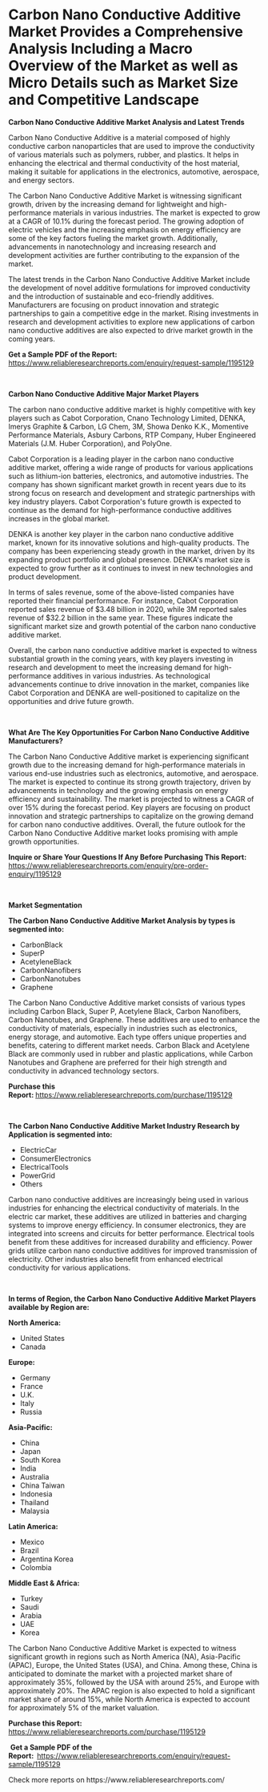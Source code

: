 <p><h1>Carbon Nano Conductive Additive Market Provides a Comprehensive Analysis Including a Macro Overview of the Market as well as Micro Details such as Market Size and Competitive Landscape</h1></p><p><strong>Carbon Nano Conductive Additive Market Analysis and Latest Trends</strong></p>
<p><p>Carbon Nano Conductive Additive is a material composed of highly conductive carbon nanoparticles that are used to improve the conductivity of various materials such as polymers, rubber, and plastics. It helps in enhancing the electrical and thermal conductivity of the host material, making it suitable for applications in the electronics, automotive, aerospace, and energy sectors.</p><p>The Carbon Nano Conductive Additive Market is witnessing significant growth, driven by the increasing demand for lightweight and high-performance materials in various industries. The market is expected to grow at a CAGR of 10.1% during the forecast period. The growing adoption of electric vehicles and the increasing emphasis on energy efficiency are some of the key factors fueling the market growth. Additionally, advancements in nanotechnology and increasing research and development activities are further contributing to the expansion of the market.</p><p>The latest trends in the Carbon Nano Conductive Additive Market include the development of novel additive formulations for improved conductivity and the introduction of sustainable and eco-friendly additives. Manufacturers are focusing on product innovation and strategic partnerships to gain a competitive edge in the market. Rising investments in research and development activities to explore new applications of carbon nano conductive additives are also expected to drive market growth in the coming years.</p></p>
<p><strong>Get a Sample PDF of the Report:&nbsp;</strong> <a href="https://www.reliableresearchreports.com/enquiry/request-sample/1195129">https://www.reliableresearchreports.com/enquiry/request-sample/1195129</a></p>
<p>&nbsp;</p>
<p><strong>Carbon Nano Conductive Additive Major Market Players</strong></p>
<p><p>The carbon nano conductive additive market is highly competitive with key players such as Cabot Corporation, Cnano Technology Limited, DENKA, Imerys Graphite & Carbon, LG Chem, 3M, Showa Denko K.K., Momentive Performance Materials, Asbury Carbons, RTP Company, Huber Engineered Materials (J.M. Huber Corporation), and PolyOne.</p><p>Cabot Corporation is a leading player in the carbon nano conductive additive market, offering a wide range of products for various applications such as lithium-ion batteries, electronics, and automotive industries. The company has shown significant market growth in recent years due to its strong focus on research and development and strategic partnerships with key industry players. Cabot Corporation's future growth is expected to continue as the demand for high-performance conductive additives increases in the global market.</p><p>DENKA is another key player in the carbon nano conductive additive market, known for its innovative solutions and high-quality products. The company has been experiencing steady growth in the market, driven by its expanding product portfolio and global presence. DENKA's market size is expected to grow further as it continues to invest in new technologies and product development.</p><p>In terms of sales revenue, some of the above-listed companies have reported their financial performance. For instance, Cabot Corporation reported sales revenue of $3.48 billion in 2020, while 3M reported sales revenue of $32.2 billion in the same year. These figures indicate the significant market size and growth potential of the carbon nano conductive additive market.</p><p>Overall, the carbon nano conductive additive market is expected to witness substantial growth in the coming years, with key players investing in research and development to meet the increasing demand for high-performance additives in various industries. As technological advancements continue to drive innovation in the market, companies like Cabot Corporation and DENKA are well-positioned to capitalize on the opportunities and drive future growth.</p></p>
<p>&nbsp;</p>
<p><strong>What Are The Key Opportunities For Carbon Nano Conductive Additive Manufacturers?</strong></p>
<p><p>The Carbon Nano Conductive Additive market is experiencing significant growth due to the increasing demand for high-performance materials in various end-use industries such as electronics, automotive, and aerospace. The market is expected to continue its strong growth trajectory, driven by advancements in technology and the growing emphasis on energy efficiency and sustainability. The market is projected to witness a CAGR of over 15% during the forecast period. Key players are focusing on product innovation and strategic partnerships to capitalize on the growing demand for carbon nano conductive additives. Overall, the future outlook for the Carbon Nano Conductive Additive market looks promising with ample growth opportunities.</p></p>
<p><strong>Inquire or Share Your Questions If Any Before Purchasing This Report:</strong> <a href="https://www.reliableresearchreports.com/enquiry/pre-order-enquiry/1195129">https://www.reliableresearchreports.com/enquiry/pre-order-enquiry/1195129</a></p>
<p>&nbsp;</p>
<p><strong>Market Segmentation</strong></p>
<p><strong>The Carbon Nano Conductive Additive Market Analysis by types is segmented into:</strong></p>
<p><ul><li>CarbonBlack</li><li>SuperP</li><li>AcetyleneBlack</li><li>CarbonNanofibers</li><li>CarbonNanotubes</li><li>Graphene</li></ul></p>
<p><p>The Carbon Nano Conductive Additive market consists of various types including Carbon Black, Super P, Acetylene Black, Carbon Nanofibers, Carbon Nanotubes, and Graphene. These additives are used to enhance the conductivity of materials, especially in industries such as electronics, energy storage, and automotive. Each type offers unique properties and benefits, catering to different market needs. Carbon Black and Acetylene Black are commonly used in rubber and plastic applications, while Carbon Nanotubes and Graphene are preferred for their high strength and conductivity in advanced technology sectors.</p></p>
<p><strong>Purchase this Report:&nbsp;</strong><a href="https://www.reliableresearchreports.com/purchase/1195129">https://www.reliableresearchreports.com/purchase/1195129</a></p>
<p>&nbsp;</p>
<p><strong>The Carbon Nano Conductive Additive Market Industry Research by Application is segmented into:</strong></p>
<p><ul><li>ElectricCar</li><li>ConsumerElectronics</li><li>ElectricalTools</li><li>PowerGrid</li><li>Others</li></ul></p>
<p><p>Carbon nano conductive additives are increasingly being used in various industries for enhancing the electrical conductivity of materials. In the electric car market, these additives are utilized in batteries and charging systems to improve energy efficiency. In consumer electronics, they are integrated into screens and circuits for better performance. Electrical tools benefit from these additives for increased durability and efficiency. Power grids utilize carbon nano conductive additives for improved transmission of electricity. Other industries also benefit from enhanced electrical conductivity for various applications.</p></p>
<p>&nbsp;</p>
<p><strong>In terms of Region, the Carbon Nano Conductive Additive Market Players available by Region are:</strong></p>
<p>
    <p> <strong> North America: </strong>
        <ul>
            <li>United States</li>
            <li>Canada</li>
        </ul>
        </p> 
    <p> <strong> Europe: </strong>
        <ul>
            <li>Germany</li>
            <li>France</li>
            <li>U.K.</li>
            <li>Italy</li>
            <li>Russia</li>
        </ul>
        </p> 
    <p> <strong> Asia-Pacific: </strong>
        <ul>
            <li>China</li>
            <li>Japan</li>
            <li>South Korea</li>
            <li>India</li>
            <li>Australia</li>
            <li>China Taiwan</li>
            <li>Indonesia</li>
            <li>Thailand</li>
            <li>Malaysia</li>
        </ul>
        </p> 
    <p> <strong> Latin America: </strong>
        <ul>
            <li>Mexico</li>
            <li>Brazil</li>
            <li>Argentina Korea</li>
            <li>Colombia</li>
        </ul>
        </p> 
    <p> <strong> Middle East & Africa: </strong>
        <ul>
            <li>Turkey</li>
            <li>Saudi</li>
            <li>Arabia</li>
            <li>UAE</li>
            <li>Korea</li>
        </ul>
    </p>
    </p>
<p><p>The Carbon Nano Conductive Additive Market is expected to witness significant growth in regions such as North America (NA), Asia-Pacific (APAC), Europe, the United States (USA), and China. Among these, China is anticipated to dominate the market with a projected market share of approximately 35%, followed by the USA with around 25%, and Europe with approximately 20%. The APAC region is also expected to hold a significant market share of around 15%, while North America is expected to account for approximately 5% of the market valuation.</p></p>
<p><strong>Purchase this Report: </strong><a href="https://www.reliableresearchreports.com/purchase/1195129">https://www.reliableresearchreports.com/purchase/1195129</a></p>
<p>&nbsp;<strong>Get a Sample PDF of the Report:&nbsp;&nbsp;</strong><a href="https://www.reliableresearchreports.com/enquiry/request-sample/1195129">https://www.reliableresearchreports.com/enquiry/request-sample/1195129</a></p>
<p><strong></strong></p>
<p>Check more reports on https://www.reliableresearchreports.com/</p>